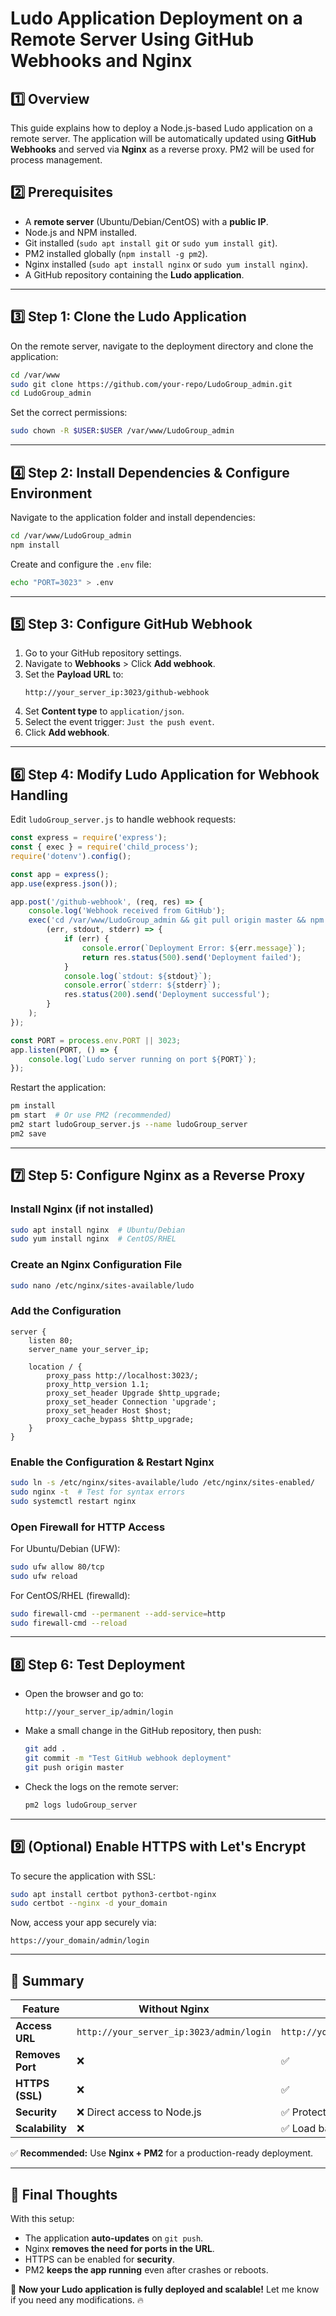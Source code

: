 # **Ludo Application Deployment on a Remote Server Using GitHub Webhooks and Nginx**

## **1️⃣ Overview**
This guide explains how to deploy a Node.js-based Ludo application on a remote server. The application will be automatically updated using **GitHub Webhooks** and served via **Nginx** as a reverse proxy. PM2 will be used for process management.

## **2️⃣ Prerequisites**
- A **remote server** (Ubuntu/Debian/CentOS) with a **public IP**.
- Node.js and NPM installed.
- Git installed (`sudo apt install git` or `sudo yum install git`).
- PM2 installed globally (`npm install -g pm2`).
- Nginx installed (`sudo apt install nginx` or `sudo yum install nginx`).
- A GitHub repository containing the **Ludo application**.

---
## **3️⃣ Step 1: Clone the Ludo Application**
On the remote server, navigate to the deployment directory and clone the application:
```bash
cd /var/www
sudo git clone https://github.com/your-repo/LudoGroup_admin.git
cd LudoGroup_admin
```

Set the correct permissions:
```bash
sudo chown -R $USER:$USER /var/www/LudoGroup_admin
```

---
## **4️⃣ Step 2: Install Dependencies & Configure Environment**
Navigate to the application folder and install dependencies:
```bash
cd /var/www/LudoGroup_admin
npm install
```

Create and configure the `.env` file:
```bash
echo "PORT=3023" > .env
```

---
## **5️⃣ Step 3: Configure GitHub Webhook**
1. Go to your GitHub repository settings.
2. Navigate to **Webhooks** > Click **Add webhook**.
3. Set the **Payload URL** to:
   ```
   http://your_server_ip:3023/github-webhook
   ```
4. Set **Content type** to `application/json`.
5. Select the event trigger: `Just the push event`.
6. Click **Add webhook**.

---
## **6️⃣ Step 4: Modify Ludo Application for Webhook Handling**
Edit `ludoGroup_server.js` to handle webhook requests:
```javascript
const express = require('express');
const { exec } = require('child_process');
require('dotenv').config();

const app = express();
app.use(express.json());

app.post('/github-webhook', (req, res) => {
    console.log('Webhook received from GitHub');
    exec('cd /var/www/LudoGroup_admin && git pull origin master && npm install && pm2 restart ludoGroup_server',
        (err, stdout, stderr) => {
            if (err) {
                console.error(`Deployment Error: ${err.message}`);
                return res.status(500).send('Deployment failed');
            }
            console.log(`stdout: ${stdout}`);
            console.error(`stderr: ${stderr}`);
            res.status(200).send('Deployment successful');
        }
    );
});

const PORT = process.env.PORT || 3023;
app.listen(PORT, () => {
    console.log(`Ludo server running on port ${PORT}`);
});
```

Restart the application:
```bash
pm install
pm start  # Or use PM2 (recommended)
pm2 start ludoGroup_server.js --name ludoGroup_server
pm2 save
```

---
## **7️⃣ Step 5: Configure Nginx as a Reverse Proxy**
### **Install Nginx (if not installed)**
```bash
sudo apt install nginx  # Ubuntu/Debian
sudo yum install nginx  # CentOS/RHEL
```

### **Create an Nginx Configuration File**
```bash
sudo nano /etc/nginx/sites-available/ludo
```

### **Add the Configuration**
```nginx
server {
    listen 80;
    server_name your_server_ip;

    location / {
        proxy_pass http://localhost:3023/;
        proxy_http_version 1.1;
        proxy_set_header Upgrade $http_upgrade;
        proxy_set_header Connection 'upgrade';
        proxy_set_header Host $host;
        proxy_cache_bypass $http_upgrade;
    }
}
```

### **Enable the Configuration & Restart Nginx**
```bash
sudo ln -s /etc/nginx/sites-available/ludo /etc/nginx/sites-enabled/
sudo nginx -t  # Test for syntax errors
sudo systemctl restart nginx
```

### **Open Firewall for HTTP Access**
For Ubuntu/Debian (UFW):
```bash
sudo ufw allow 80/tcp
sudo ufw reload
```
For CentOS/RHEL (firewalld):
```bash
sudo firewall-cmd --permanent --add-service=http
sudo firewall-cmd --reload
```

---
## **8️⃣ Step 6: Test Deployment**
- Open the browser and go to:
  ```
  http://your_server_ip/admin/login
  ```
- Make a small change in the GitHub repository, then push:
  ```bash
  git add .
  git commit -m "Test GitHub webhook deployment"
  git push origin master
  ```
- Check the logs on the remote server:
  ```bash
  pm2 logs ludoGroup_server
  ```

---
## **9️⃣ (Optional) Enable HTTPS with Let's Encrypt**
To secure the application with SSL:
```bash
sudo apt install certbot python3-certbot-nginx
sudo certbot --nginx -d your_domain
```
Now, access your app securely via:
```
https://your_domain/admin/login
```

---
## **🎯 Summary**
| Feature | Without Nginx | With Nginx |
|---------|--------------|------------|
| **Access URL** | `http://your_server_ip:3023/admin/login` | `http://your_server_ip/admin/login` |
| **Removes Port** | ❌ | ✅ |
| **HTTPS (SSL)** | ❌ | ✅ |
| **Security** | ❌ Direct access to Node.js | ✅ Protects backend |
| **Scalability** | ❌ | ✅ Load balancing possible |

✅ **Recommended:** Use **Nginx + PM2** for a production-ready deployment.

---
## **🔹 Final Thoughts**
With this setup:
- The application **auto-updates** on `git push`.
- Nginx **removes the need for ports in the URL**.
- HTTPS can be enabled for **security**.
- PM2 **keeps the app running** even after crashes or reboots.

🚀 **Now your Ludo application is fully deployed and scalable!** Let me know if you need any modifications. 🔥

